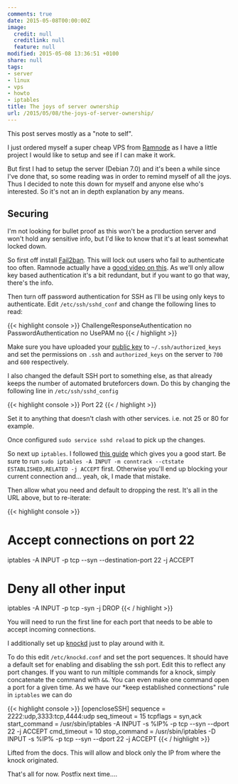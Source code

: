 ```yaml
---
comments: true
date: 2015-05-08T00:00:00Z
image:
  credit: null
  creditlink: null
  feature: null
modified: 2015-05-08 13:36:51 +0100
share: null
tags:
- server
- linux
- vps
- howto
- iptables
title: The joys of server ownership
url: /2015/05/08/the-joys-of-server-ownership/
---
```


This post serves mostly as a "note to self".

I just ordered myself a super cheap VPS from [Ramnode](http://ramnode.com) as I have
a little project I would like to setup and see if I can make it work.

But first I had to setup the server (Debian 7.0) and it's been a while since I've done that, so
some reading was in order to remind myself of all the joys. Thus I decided to note this
down for myself and anyone else who's interested. So it's not an in depth explanation
by any means.

## Securing ##

I'm not looking for bullet proof as this won't be a production server and won't
hold any sensitive info, but I'd like to know that it's at least somewhat locked
down.

So first off install [Fail2ban](http://www.fail2ban.org/wiki/index.php/Main_Page). This
will lock out users who fail to authenticate too often. Ramnode actually have a
[good video on this](https://www.youtube.com/watch?v=GmVoqFv_lGU). As we'll
only allow key based authentication it's a bit redundant, but if you want to
go that way, there's the info.

Then turn off password authentication for SSH as I'll be using only keys to 
authenticate. Edit `/etc/ssh/sshd_conf` and change the following lines to read:

{{< highlight console >}}
ChallengeResponseAuthentication no
PasswordAuthentication no
UsePAM no
{{< / highlight >}}

Make sure you have uploaded your [public key](https://help.ubuntu.com/community/SSH/OpenSSH/Keys) to
`~/.ssh/authorized_keys` and set the permissions on `.ssh` and `authorized_keys` on the
server to `700` and `600` respectively.

I also changed the default SSH port to something else, as that already keeps the number of automated 
bruteforcers down. Do this by changing the following line in `/etc/ssh/sshd_config`

{{< highlight console >}}
Port 22
{{< / highlight >}}

Set it to anything that doesn't clash with other services. i.e. not 25 or 80 for example.

Once configured `sudo service sshd reload` to pick up the changes.

So next up `iptables`. I followed [this guide](https://www.digitalocean.com/community/tutorials/how-to-set-up-a-firewall-using-ip-tables-on-ubuntu-12-04)
which gives you a good start. Be sure to run `sudo iptables -A INPUT -m conntrack --ctstate ESTABLISHED,RELATED -j ACCEPT` first.
Otherwise you'll end up blocking your current connection and... yeah, ok, I made that mistake.

Then allow what you need and default to dropping the rest. It's all in the URL above, but to re-iterate:

{{< highlight console >}}
# Accept connections on port 22
iptables -A INPUT -p tcp --syn --destination-port 22 -j ACCEPT

# Deny all other input
iptables -A INPUT -p tcp -syn -j DROP
{{< / highlight >}}

You will need to run the first line for each port that needs to be able to accept
incoming connections. 

I additionally set up [knockd](http://www.zeroflux.org/projects/knock) just to play around with it.

To do this edit `/etc/knockd.conf` and set the port sequences. It should have a default
set for enabling and disabling the ssh port. Edit this to reflect any port changes. If you want to run miltiple commands
for a knock, simply concatenate the command with `&&`. You can even make one command open
a port for a given time. As we have our *keep established connections" rule in `iptables` we 
can do

{{< highlight console >}}
[opencloseSSH]
        sequence      = 2222:udp,3333:tcp,4444:udp
        seq_timeout   = 15
        tcpflags      = syn,ack
        start_command = /usr/sbin/iptables -A INPUT -s %IP% -p tcp --syn --dport 22 -j ACCEPT
        cmd_timeout   = 10
        stop_command  = /usr/sbin/iptables -D INPUT -s %IP% -p tcp --syn --dport 22 -j ACCEPT
{{< / highlight >}}

Lifted from the docs. This will allow and block only the IP from where the knock originated.

That's all for now. Postfix next time....
